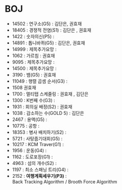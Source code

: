 # BOJ
 
 - 14502 : 연구소(G5) : 김단은, 권효재
 - 18405 : 경쟁적 전염(S1) : 김단은 , 권효재
 - 1422 : 숫자의신(P5) : 
 - 14891 : 톱니바퀴(G5) : 김단은, 권효재
 - 14999 : 제목추가요망 :
 - 1062 : 가르침 : 권효재
 - 9095 : 제목추가요망 :
 - 14500 : 제목추가요망 :
 - 3190 : 뱀(G5) : 권효재
 - 11049 : 행렬 곱셈 순서(G3) :
 - 1508 권효재
 - 1700 : 멀티탭 스케줄링 : 권효재 , 김단은 
 - 1300 : K번째 수(G3) : 
 - 1931 : 회의실 배정(S2) : 권효재 
 - 1038 : 감소하는 수(GOLD 5) : 김단은
 - 2467 : 용액(G5) :
 - 10775 : 공항 :     
 - 18353 : 병사 배치하기(S2) : 
 - 5721 : 사탕줍기대회(G5) :
 - 10217 : KCM Traver(G1) :
 - 1956 : 운동(G4) :
 - 1162 : 도로포장(G1) : 
 - 4963 : 섬의 개수(S2) :
 - 1197 : 최소 스패닝 트리(G4) :
 - 2152 : <b>여행계획세우기(P3)</b> :
   <br>  Back Tracking Algorithm / Brooth Force Algorithm
